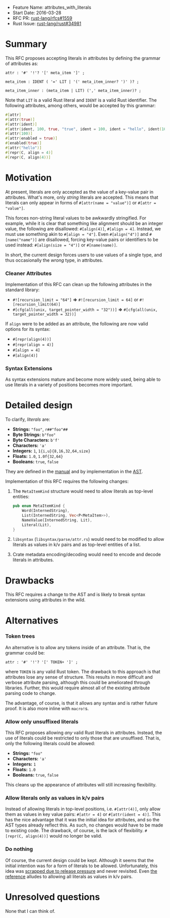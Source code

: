 - Feature Name: attributes_with_literals
- Start Date: 2016-03-28
- RFC PR: [rust-lang/rfcs#1559](https://github.com/rust-lang/rfcs/pull/1559)
- Rust Issue: [rust-lang/rust#34981](https://github.com/rust-lang/rust/issues/34981)

# Summary
[summary]: #summary

This RFC proposes accepting literals in attributes by defining the grammar of attributes as:

```ebnf
attr : '#' '!'? '[' meta_item ']' ;

meta_item : IDENT ( '=' LIT | '(' meta_item_inner? ')' )? ;

meta_item_inner : (meta_item | LIT) (',' meta_item_inner)? ;
```

Note that `LIT` is a valid Rust literal and `IDENT` is a valid Rust identifier. The following
attributes, among others, would be accepted by this grammar:

```rust
#[attr]
#[attr(true)]
#[attr(ident)]
#[attr(ident, 100, true, "true", ident = 100, ident = "hello", ident(100))]
#[attr(100)]
#[attr(enabled = true)]
#[enabled(true)]
#[attr("hello")]
#[repr(C, align = 4)]
#[repr(C, align(4))]
```

# Motivation
[motivation]: #motivation

At present, literals are only accepted as the value of a key-value pair in attributes. What's more,
only _string_ literals are accepted. This means that literals can only appear in forms of
`#[attr(name = "value")]` or `#[attr = "value"]`.

This forces non-string literal values to be awkwardly stringified. For example, while it is clear
that something like alignment should be an integer value, the following are disallowed:
`#[align(4)]`, `#[align = 4]`. Instead, we must use something akin to `#[align = "4"]`. Even
`#[align("4")]` and `#[name("name")]` are disallowed, forcing key-value pairs or identifiers to be
used instead: `#[align(size = "4")]` or `#[name(name)]`.

In short, the current design forces users to use values of a single type, and thus occasionally the
_wrong_ type, in attributes.

### Cleaner Attributes

Implementation of this RFC can clean up the following attributes in the standard library:

* `#![recursion_limit = "64"]` **=>** `#![recursion_limit = 64]` or `#![recursion_limit(64)]`
* `#[cfg(all(unix, target_pointer_width = "32"))]` **=>** `#[cfg(all(unix, target_pointer_width = 32))]`

If `align` were to be added as an attribute, the following are now valid options for its syntax:

* `#[repr(align(4))]`
* `#[repr(align = 4)]`
* `#[align = 4]`
* `#[align(4)]`

### Syntax Extensions

As syntax extensions mature and become more widely used, being able to use literals in a variety of
positions becomes more important.

# Detailed design
[design]: #detailed-design

To clarify, _literals_ are:

  * **Strings:** `"foo"`, `r##"foo"##`
  * **Byte Strings:** `b"foo"`
  * **Byte Characters:** `b'f'`
  * **Characters:** `'a'`
  * **Integers:** `1`, `1{i,u}{8,16,32,64,size}`
  * **Floats:** `1.0`, `1.0f{32,64}`
  * **Booleans:** `true`, `false`

They are defined in the [manual] and by implementation in the [AST].

  [manual]: https://doc.rust-lang.org/reference.html#literals
  [AST]: http://manishearth.github.io/rust-internals-docs/syntax/ast/enum.LitKind.html

Implementation of this RFC requires the following changes:

1.  The `MetaItemKind` structure would need to allow literals as top-level entities:

     ```rust
     pub enum MetaItemKind {
         Word(InternedString),
         List(InternedString, Vec<P<MetaItem>>),
         NameValue(InternedString, Lit),
         Literal(Lit),
     }
     ```

2.  `libsyntax` (`libsyntax/parse/attr.rs`) would need to be modified to allow literals as values in
    k/v pairs and as top-level entities of a list.

3.  Crate metadata encoding/decoding would need to encode and decode literals in attributes.

# Drawbacks
[drawbacks]: #drawbacks

This RFC requires a change to the AST and is likely to break syntax extensions using attributes in
the wild.

# Alternatives
[alternatives]: #alternatives

### Token trees

An alternative is to allow any tokens inside of an attribute. That is, the grammar could be:

```ebnf
attr : '#' '!'? '[' TOKEN+ ']' ;
```

where `TOKEN` is any valid Rust token. The drawback to this approach is that attributes lose any
sense of structure. This results in more difficult and verbose attribute parsing, although this
could be ameliorated through libraries. Further, this would require almost all of the existing
attribute parsing code to change.

The advantage, of course, is that it allows any syntax and is rather future proof. It is also more
inline with `macro!`s.

### Allow only unsuffixed literals

This RFC proposes allowing _any_ valid Rust literals in attributes. Instead, the use of literals
could be restricted to only those that are unsuffixed. That is, only the following literals could be
allowed:

  * **Strings:** `"foo"`
  * **Characters:** `'a'`
  * **Integers:** `1`
  * **Floats:** `1.0`
  * **Booleans:** `true`, `false`

This cleans up the appearance of attributes will still increasing flexibility.

### Allow literals only as values in k/v pairs

Instead of allowing literals in top-level positions, i.e. `#[attr(4)]`, only allow them as values in
key value pairs: `#[attr = 4]` or `#[attr(ident = 4)]`. This has the nice advantage that it was the
initial idea for attributes, and so the AST types already reflect this. As such, no changes would
have to be made to existing code. The drawback, of course, is the lack of flexibility. `#[repr(C,
align(4))]` would no longer be valid.

### Do nothing

Of course, the current design could be kept. Although it seems that the initial intention was for a
form of literals to be allowed. Unfortunately, this idea was [scrapped due to release pressure] and
never revisited. Even [the reference] alludes to allowing all literals as values in k/v pairs.

  [scrapped due to release pressure]: https://github.com/rust-lang/rust/issues/623
  [the reference]: https://doc.rust-lang.org/reference.html#attributes

# Unresolved questions
[unresolved]: #unresolved-questions

None that I can think of.
